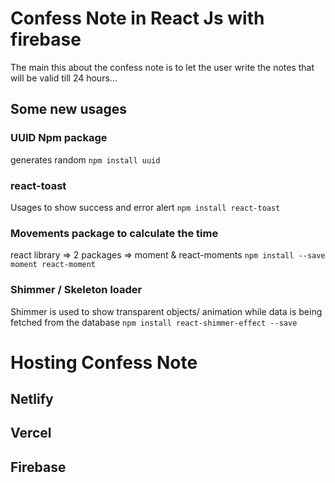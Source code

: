 # Confess Note in React Js with firebase
The main this about the confess note is to let the user write the notes that will be valid till 24 hours...

## Some new usages 
 ### UUID Npm package
 generates random 
 `npm install uuid`

### react-toast
Usages to show success and error alert 
`npm install react-toast`

 ### Movements package to calculate the time
 react library  => 2 packages => moment & react-moments
 `npm install --save moment react-moment`


 ### Shimmer / Skeleton loader
 Shimmer is used to show transparent objects/ animation while data is being fetched from the database
 `npm install react-shimmer-effect --save`


# Hosting Confess Note
## Netlify
## Vercel
## Firebase